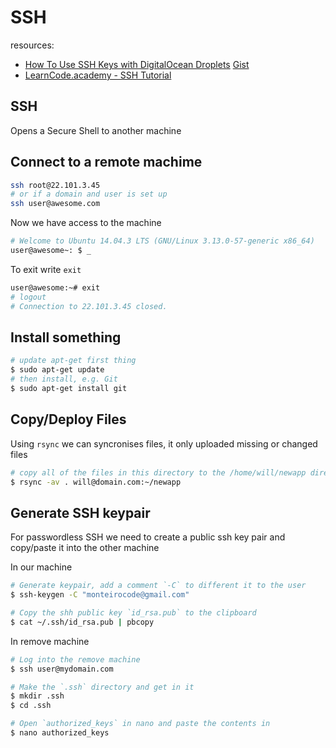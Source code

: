 # SSH

resources:
- [How To Use SSH Keys with DigitalOcean Droplets](https://www.digitalocean.com/community/tutorials/how-to-use-ssh-keys-with-digitalocean-droplets) [Gist](https://gist.github.com/learncodeacademy/5850f394342a5bfdbfa4)
- [LearnCode.academy - SSH Tutorial](https://www.youtube.com/watch?v=DbPDraCYju8)


## SSH
Opens a Secure Shell to another machine

## Connect to a remote machime

```sh
ssh root@22.101.3.45
# or if a domain and user is set up
ssh user@awesome.com
```

Now we have access to the machine
```sh
# Welcome to Ubuntu 14.04.3 LTS (GNU/Linux 3.13.0-57-generic x86_64)
user@awesome~: $ _
```

To exit write `exit`
```sh
user@awesome:~# exit
# logout
# Connection to 22.101.3.45 closed.
```

## Install something

```sh
# update apt-get first thing
$ sudo apt-get update
# then install, e.g. Git
$ sudo apt-get install git
```

## Copy/Deploy Files
Using `rsync` we can syncronises files, it only uploaded missing or changed files

```sh
# copy all of the files in this directory to the /home/will/newapp directory
$ rsync -av . will@domain.com:~/newapp
```

## Generate SSH keypair
For passwordless SSH we need to create a public ssh key pair and copy/paste it into the other machine

In our machine
```sh
# Generate keypair, add a comment `-C` to different it to the user
$ ssh-keygen -C "monteirocode@gmail.com"

# Copy the shh public key `id_rsa.pub` to the clipboard
$ cat ~/.ssh/id_rsa.pub | pbcopy
```

In remove machine
```sh
# Log into the remove machine
$ ssh user@mydomain.com

# Make the `.ssh` directory and get in it
$ mkdir .ssh
$ cd .ssh

# Open `authorized_keys` in nano and paste the contents in
$ nano authorized_keys
```
